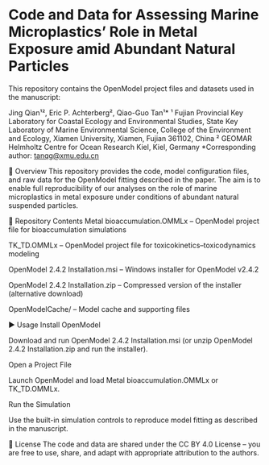 # Code and Data for Assessing Marine Microplastics’ Role in Metal Exposure amid Abundant Natural Particles
This repository contains the OpenModel project files and datasets used in the manuscript:

Jing Qian¹², Eric P. Achterberg², Qiao-Guo Tan¹*
¹ Fujian Provincial Key Laboratory for Coastal Ecology and Environmental Studies, State Key Laboratory of Marine Environmental Science, College of the Environment and Ecology, Xiamen University, Xiamen, Fujian 361102, China
² GEOMAR Helmholtz Centre for Ocean Research Kiel, Kiel, Germany
*Corresponding author: tanqg@xmu.edu.cn

📄 Overview
This repository provides the code, model configuration files, and raw data for the OpenModel fitting described in the paper. The aim is to enable full reproducibility of our analyses on the role of marine microplastics in metal exposure under conditions of abundant natural suspended particles.

📂 Repository Contents
Metal bioaccumulation.OMMLx – OpenModel project file for bioaccumulation simulations

TK_TD.OMMLx – OpenModel project file for toxicokinetics–toxicodynamics modeling

OpenModel 2.4.2 Installation.msi – Windows installer for OpenModel v2.4.2

OpenModel 2.4.2 Installation.zip – Compressed version of the installer (alternative download)

OpenModelCache/ – Model cache and supporting files


▶️ Usage
Install OpenModel

Download and run OpenModel 2.4.2 Installation.msi (or unzip OpenModel 2.4.2 Installation.zip and run the installer).

Open a Project File

Launch OpenModel and load Metal bioaccumulation.OMMLx or TK_TD.OMMLx.

Run the Simulation

Use the built-in simulation controls to reproduce model fitting as described in the manuscript.

📜 License
The code and data are shared under the CC BY 4.0 License – you are free to use, share, and adapt with appropriate attribution to the authors.
